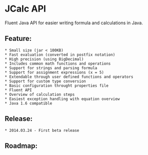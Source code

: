 # JCalc API #

Fluent Java API for easier writing formula and calculations in Java.


## Feature:
    * Small size (jar < 100KB)
    * Fast evaluation (converted in postfix notation)
    * High precision (using BigDecimal)
    * Includes common math functions and operations
    * Support for strings and parsing formula
    * Support for assignment expressions (x = 5)
    * Extendable through user defined functions and operators
    * Support for custom type conversion
    * Basic configuration throught properties file
    * Fluent API
    * Overview of calculation steps
    * Easiest exception handling with equation overview
    * Java 1.6 compatible



## Release:
    * 2014.03.24 - First beta release


## Roadmap:
